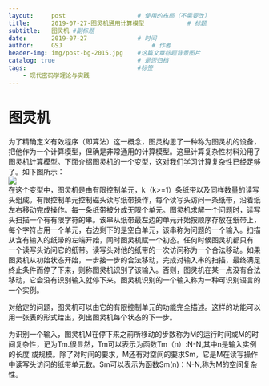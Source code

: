 ```yaml
---
layout:     post   				    # 使用的布局（不需要改）
title:      2019-07-27-图灵机通用计算模型			# 标题 
subtitle:   图灵机 #副标题
date:       2019-07-27 				# 时间
author:     GSJ 						# 作者
header-img: img/post-bg-2015.jpg 	#这篇文章标题背景图片
catalog: true 						# 是否归档
tags:								#标签
    - 现代密码学理论与实践
---
```


# 图灵机 <br>
为了精确定义有效程序（即算法）这一概念，图灵构思了一种称为图灵机的设备，把他作为一个计算模型，但确是非常通用的计算模型。这里计算复杂性材料沿用了 
图灵机计算模型。下面介绍图灵机的一个变型，这对我们学习计算复杂性已经足够了。如下图所示： <br>
![](http://ww1.sinaimg.cn/large/005QXIrHly1g5e5gy1r29j30um0u0e82.jpg)  <br>
在这个变型中，图灵机是由有限控制单元，k（k>=1）条纸带以及同样数量的读写头组成。有限控制单元控制磁头读写纸带操作，每个读写头访问一条纸带，沿着纸左右移动完成操作。每一条纸带被分成无限个单元。图灵机求解一个问题时，读写头扫描一个有有限字符的串。该串从纸带最左边的单元开始按顺序存放在纸带上，每个字符占用一个单元，右边剩下的是空白单元，该串称为问题的一个输入。扫描从含有输入的纸带的左端开始，同时图灵机赋一个初态。任何时候图灵机都只有 一个读写头访问它的纸带。读写头对他的纸带的一次访问称为一个合法移动。如果图灵机从初始状态开始，一步接一步的合法移动，完成对输入串的扫描，最终满足终止条件而停了下来，则称图灵机识别了该输入。否则，图灵机在某一点没有合法移动，它会没有识别输入就停下来。图灵机识别的一个输入称为一种可识别语言的  一个实例。

对给定的问题，图灵机可以由它的有限控制单元的功能完全描述。这样的功能可以用一张表的形式给出，列出图灵机每个状态的下一步。

为识别一个输入，图灵机M在停下来之前所移动的步数称为M的运行时间或M的时间复杂性，记为Tm.很显然，Tm可以表示为函数Tm（n）:N-N,其中n是输入实例的长度 或规模。除了对时间的要求，M还有对空间的要求Sm，它是M在读写操作中读写头访问的纸带单元数。Sm可以表示为函数Sm(n)：N-N,称为M的空间复杂性。

